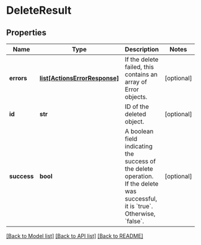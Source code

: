 # DeleteResult

## Properties
Name | Type | Description | Notes
------------ | ------------- | ------------- | -------------
**errors** | [**list[ActionsErrorResponse]**](ActionsErrorResponse.md) | If the delete failed, this contains an array of Error objects.  | [optional] 
**id** | **str** | ID of the deleted object.  | [optional] 
**success** | **bool** | A boolean field indicating the success of the delete operation. If the delete was successful, it is &#x60;true&#x60;. Otherwise, &#x60;false&#x60;.  | [optional] 

[[Back to Model list]](../README.md#documentation-for-models) [[Back to API list]](../README.md#documentation-for-api-endpoints) [[Back to README]](../README.md)


